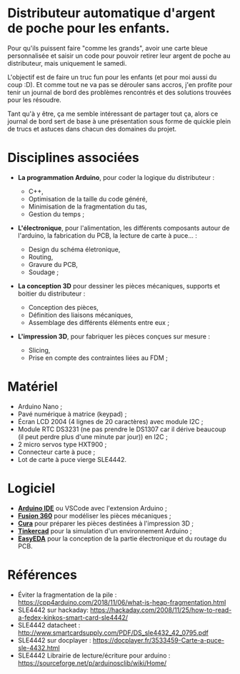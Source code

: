# Distributeur automatique d'argent de poche pour les enfants.

Pour qu'ils puissent faire "comme les grands", avoir une carte bleue personnalisée et saisir un code pour pouvoir retirer leur argent de poche au distributeur, mais uniquement le samedi.

L'objectif est de faire un truc fun pour les enfants (et pour moi aussi du coup :D). Et comme tout ne va pas se dérouler sans accros, j'en profite pour tenir un journal de bord des problèmes rencontrés et des solutions trouvées pour les résoudre.

Tant qu'à y être, ça me semble intéressant de partager tout ça, alors ce journal de bord sert de base à une présentation sous forme de quickie plein de trucs et astuces dans chacun des domaines du projet.

# Disciplines associées

- **La programmation Arduino**, pour coder la logique du distributeur :
    - C++,
    - Optimisation de la taille du code généré,
    - Minimisation de la fragmentation du tas,
    - Gestion du temps ;

- **L'électronique**, pour l'alimentation, les différents composants autour de l'arduino, la fabrication du PCB, la lecture de carte à puce... :
  - Design du schéma életronique,
  - Routing,
  - Gravure du PCB,
  - Soudage ;

- **La conception 3D** pour dessiner les pièces mécaniques, supports et boitier du distributeur :
    - Conception des pièces,
    - Définition des liaisons mécaniques,
    - Assemblage des différents éléments entre eux ;

- **L'impression 3D**, pour fabriquer les pièces conçues sur mesure :
    - Slicing,
    - Prise en compte des contraintes liées au FDM ;


# Matériel
- Arduino Nano ;
- Pavé numérique à matrice (keypad) ;
- Écran LCD 2004 (4 lignes de 20 caractères) avec module I2C ;
- Module RTC DS3231 (ne pas prendre le DS1307 car il dérive beaucoup (il peut perdre plus d'une minute par jour)) en I2C ;
- 2 micro servos type HXT900 ;
- Connecteur carte à puce ;
- Lot de carte à puce vierge SLE4442.


# Logiciel
- [**Arduino IDE**](https://www.arduino.cc/en/Main/Software) ou VSCode avec l'extension Arduino ;
- [**Fusion 360**](https://www.autodesk.com/products/fusion-360) pour modéliser les pièces mécaniques ;
- [**Cura**](https://ultimaker.com/en/products/ultimaker-cura-software) pour préparer les pièces destinées à l'impression 3D ;
- [**Tinkercad**](https://www.tinkercad.com) pour la simulation d'un environnement Arduino ;
- [**EasyEDA**](https://easyeda.com) pour la conception de la partie électronique et du routage du PCB.

# Références
- Éviter la fragmentation de la pile : https://cpp4arduino.com/2018/11/06/what-is-heap-fragmentation.html 
- SLE4442 sur hackaday: https://hackaday.com/2008/11/25/how-to-read-a-fedex-kinkos-smart-card-sle4442/
- SLE4442 datacheet : http://www.smartcardsupply.com/PDF/DS_sle4432_42_0795.pdf
- SLE4442 sur docplayer : https://docplayer.fr/3533459-Carte-a-puce-sle-4432.html
- SLE4442 Librairie de lecture/écriture pour arduino : https://sourceforge.net/p/arduinosclib/wiki/Home/